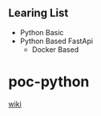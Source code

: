 ## Learing List

- Python Basic
- Python Based FastApi
   - Docker Based   



# poc-python

[wiki](https://github.com/mnhmilu/poc-python/wiki/Class-Example)

